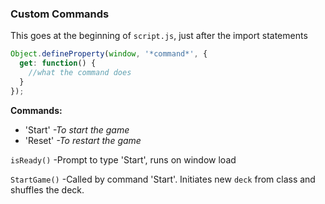 ### Custom Commands
This goes at the beginning of `script.js`, just after the import statements

```js
Object.defineProperty(window, '*command*', {
  get: function() {
    //what the command does
  }
});
```
**Commands:**
- 'Start' *-To start the game*
- 'Reset' *-To restart the game*

`isReady()` -Prompt to type 'Start', runs on window load

`StartGame()` -Called by command 'Start'. Initiates new `deck` from class and shuffles the deck.

